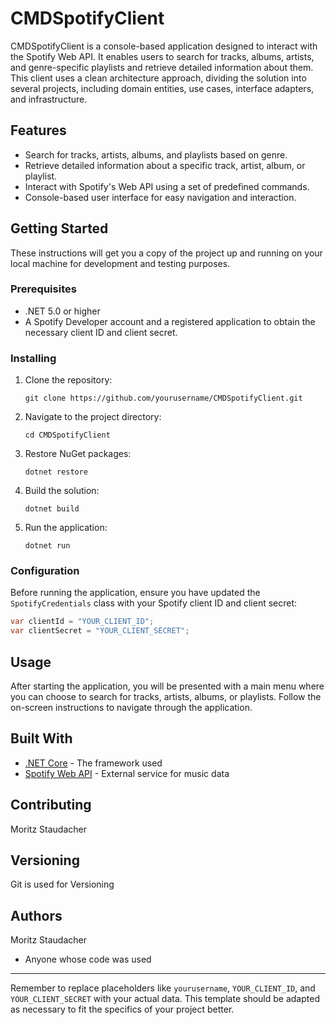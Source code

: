 # CMDSpotifyClient

CMDSpotifyClient is a console-based application designed to interact with the Spotify Web API. It enables users to search for tracks, albums, artists, and genre-specific playlists and retrieve detailed information about them. This client uses a clean architecture approach, dividing the solution into several projects, including domain entities, use cases, interface adapters, and infrastructure.

## Features

- Search for tracks, artists, albums, and playlists based on genre.
- Retrieve detailed information about a specific track, artist, album, or playlist.
- Interact with Spotify's Web API using a set of predefined commands.
- Console-based user interface for easy navigation and interaction.

## Getting Started

These instructions will get you a copy of the project up and running on your local machine for development and testing purposes.

### Prerequisites

- .NET 5.0 or higher
- A Spotify Developer account and a registered application to obtain the necessary client ID and client secret.

### Installing

1. Clone the repository:
   ```
   git clone https://github.com/yourusername/CMDSpotifyClient.git
   ```
2. Navigate to the project directory:
   ```
   cd CMDSpotifyClient
   ```
3. Restore NuGet packages:
   ```
   dotnet restore
   ```
4. Build the solution:
   ```
   dotnet build
   ```
5. Run the application:
   ```
   dotnet run
   ```

### Configuration

Before running the application, ensure you have updated the `SpotifyCredentials` class with your Spotify client ID and client secret:

```csharp
var clientId = "YOUR_CLIENT_ID";
var clientSecret = "YOUR_CLIENT_SECRET";
```

## Usage

After starting the application, you will be presented with a main menu where you can choose to search for tracks, artists, albums, or playlists. Follow the on-screen instructions to navigate through the application.

## Built With

- [.NET Core](https://dotnet.microsoft.com/) - The framework used
- [Spotify Web API](https://developer.spotify.com/documentation/web-api/) - External service for music data

## Contributing

Moritz Staudacher

## Versioning

Git is used for Versioning

## Authors

Moritz Staudacher
- Anyone whose code was used

---

Remember to replace placeholders like `yourusername`, `YOUR_CLIENT_ID`, and `YOUR_CLIENT_SECRET` with your actual data. This template should be adapted as necessary to fit the specifics of your project better.
